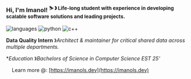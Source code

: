 ### Hi, I'm Imanol! <sup>⛷️ &#12299; Life-long student with experience in developing scalable software solutions and leading projects. </sup>

![languages](https://img.shields.io/static/v1?label=&message=languages:&color=111&style=flat-square)
![python](https://img.shields.io/static/v1?logo=python&label=&message=python&color=36465D&logoColor=AAA&style=flat-square&link=)
![c++](https://img.shields.io/static/v1?logo=cplusplus&label=&message=c%2B%2B&color=36465D&logoColor=AAA&style=flat-square&link=)


**Data Quality Intern** &#12299;_Architect & maintainer for critical shared data across multiple departments._
<br/>

**Education* &#12299;_Bachelors of Science in Computer Science EST 25'_
<br/>

&nbsp;&nbsp;&nbsp; Learn more @: [https://imanols.dev](https://imanols.dev) &nbsp;&nbsp;&nbsp;
